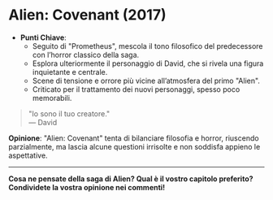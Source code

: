 # Alien: Covenant (2017)

- **Punti Chiave**: 
  - Seguito di "Prometheus", mescola il tono filosofico del predecessore con l’horror classico della saga.
  - Esplora ulteriormente il personaggio di David, che si rivela una figura inquietante e centrale.
  - Scene di tensione e orrore più vicine all’atmosfera del primo "Alien".
  - Criticato per il trattamento dei nuovi personaggi, spesso poco memorabili.

> "Io sono il tuo creatore."  
> — David

**Opinione**: "Alien: Covenant" tenta di bilanciare filosofia e horror, riuscendo parzialmente, ma lascia alcune questioni irrisolte e non soddisfa appieno le aspettative.

---

**Cosa ne pensate della saga di Alien? Qual è il vostro capitolo preferito? Condividete la vostra opinione nei commenti!**